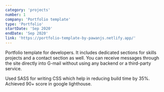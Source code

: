 ```yaml
---
category: 'projects'
number: 1
company: 'Portfolio template'
type: 'Portfolio'
startDate: 'Sep 2020'
endDate: 'Sep 2020'
link: 'https://portfolio-template-by-pawanjs.netlify.app/'
---
```


Portfolio template for developers. It includes dedicated sections for skills projects and a contact section as well. You can receive messages through the site directly into G-mail without using any backend or a third-party service.

Used SASS for writing CSS which help in reducing build time by 35%. Achieved 90+ score in google lighthouse.
